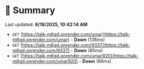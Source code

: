 # 📖 Summary
Last updated: **6/18/2025, 10:42:14 AM**

- `GET` [https://talk-m6gd.onrender.com/umar](https://talk-m6gd.onrender.com/umar) - **Down** (138ms)
- `GET` [https://talk-m6gd.onrender.com/9337](https://talk-m6gd.onrender.com/9337) - **Down** (85ms)
- `GET` [https://talk-m6gd.onrender.com/umar920](https://talk-m6gd.onrender.com/umar920) - **Down** (86ms)
